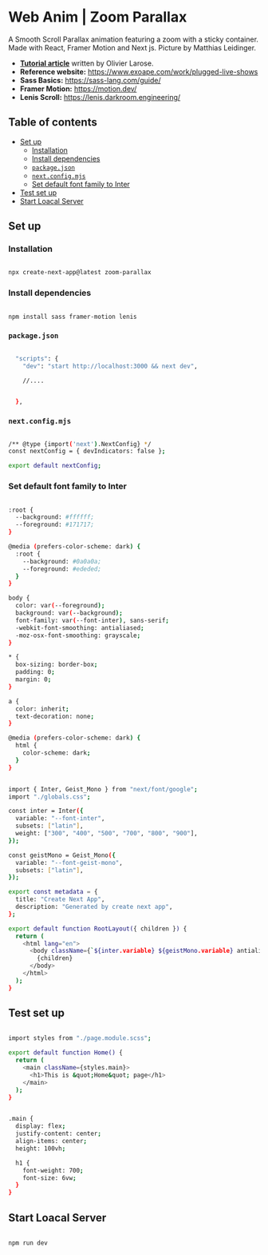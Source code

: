# Web Anim | Zoom Parallax

A Smooth Scroll Parallax animation featuring a zoom with a sticky container. Made with React, Framer Motion and Next js. Picture by Matthias Leidinger.

- [**Tutorial article**](https://blog.olivierlarose.com/tutorials/zoom-parallax) written by Olivier Larose.
- **Reference website:** https://www.exoape.com/work/plugged-live-shows
- **Sass Basics:** https://sass-lang.com/guide/
- **Framer Motion:** https://motion.dev/
- **Lenis Scroll:** https://lenis.darkroom.engineering/

## Table of contents

- [Set up](#set-up)
  - [Installation](#installation)
  - [Install dependencies](#install-dependencies)
  - [`package.json`](#packagjson)
  - [`next.config.mjs`](#nextconfigmjs)
  - [Set default font family to Inter](#set-default-font-family-to-inter)
- [Test set up](#test-set-up)
- [Start Loacal Server](#start-loacal-server)


## Set up

### Installation

```bash

npx create-next-app@latest zoom-parallax

```

### Install dependencies

```bash

npm install sass framer-motion lenis

```

### `package.json`

```bash

  "scripts": {
    "dev": "start http://localhost:3000 && next dev",

    //....


  },

```

### `next.config.mjs`

```bash

/** @type {import('next').NextConfig} */
const nextConfig = { devIndicators: false };

export default nextConfig;


```

### Set default font family to Inter

```bash

:root {
  --background: #ffffff;
  --foreground: #171717;
}

@media (prefers-color-scheme: dark) {
  :root {
    --background: #0a0a0a;
    --foreground: #ededed;
  }
}

body {
  color: var(--foreground);
  background: var(--background);
  font-family: var(--font-inter), sans-serif;
  -webkit-font-smoothing: antialiased;
  -moz-osx-font-smoothing: grayscale;
}

* {
  box-sizing: border-box;
  padding: 0;
  margin: 0;
}

a {
  color: inherit;
  text-decoration: none;
}

@media (prefers-color-scheme: dark) {
  html {
    color-scheme: dark;
  }
}

```

```bash

import { Inter, Geist_Mono } from "next/font/google";
import "./globals.css";

const inter = Inter({
  variable: "--font-inter",
  subsets: ["latin"],
  weight: ["300", "400", "500", "700", "800", "900"],
});

const geistMono = Geist_Mono({
  variable: "--font-geist-mono",
  subsets: ["latin"],
});

export const metadata = {
  title: "Create Next App",
  description: "Generated by create next app",
};

export default function RootLayout({ children }) {
  return (
    <html lang="en">
      <body className={`${inter.variable} ${geistMono.variable} antialiased`}>
        {children}
      </body>
    </html>
  );
}

```

## Test set up

```bash

import styles from "./page.module.scss";

export default function Home() {
  return (
    <main className={styles.main}>
      <h1>This is &quot;Home&quot; page</h1>
    </main>
  );
}

```

```bash

.main {
  display: flex;
  justify-content: center;
  align-items: center;
  height: 100vh;

  h1 {
    font-weight: 700;
    font-size: 6vw;
  }
}

```

## Start Loacal Server

```bash

npm run dev

```